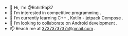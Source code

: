 - 👋 Hi, I’m @RohitRaj37
- 👀 I’m interested in competitive programming .
- 🌱 I’m currently learning C++ , Kotlin - jetpack Compose .
- 💞️ I’m looking to collaborate on Android development . 
- 📫 Reach me at 3737373737r@gmail.com .


<!---
RohitRaj37/RohitRaj37 is a ✨ special ✨ repository because its `README.md` (this file) appears on your GitHub profile.
You can click the Preview link to take a look at your changes.
--->
